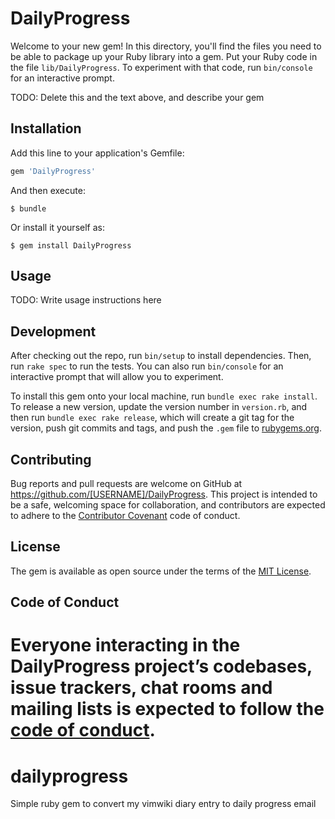 # DailyProgress

Welcome to your new gem! In this directory, you'll find the files you need to be able to package up your Ruby library into a gem. Put your Ruby code in the file `lib/DailyProgress`. To experiment with that code, run `bin/console` for an interactive prompt.

TODO: Delete this and the text above, and describe your gem

## Installation

Add this line to your application's Gemfile:

```ruby
gem 'DailyProgress'
```

And then execute:

    $ bundle

Or install it yourself as:

    $ gem install DailyProgress

## Usage

TODO: Write usage instructions here

## Development

After checking out the repo, run `bin/setup` to install dependencies. Then, run `rake spec` to run the tests. You can also run `bin/console` for an interactive prompt that will allow you to experiment.

To install this gem onto your local machine, run `bundle exec rake install`. To release a new version, update the version number in `version.rb`, and then run `bundle exec rake release`, which will create a git tag for the version, push git commits and tags, and push the `.gem` file to [rubygems.org](https://rubygems.org).

## Contributing

Bug reports and pull requests are welcome on GitHub at https://github.com/[USERNAME]/DailyProgress. This project is intended to be a safe, welcoming space for collaboration, and contributors are expected to adhere to the [Contributor Covenant](http://contributor-covenant.org) code of conduct.

## License

The gem is available as open source under the terms of the [MIT License](https://opensource.org/licenses/MIT).

## Code of Conduct

Everyone interacting in the DailyProgress project’s codebases, issue trackers, chat rooms and mailing lists is expected to follow the [code of conduct](https://github.com/[USERNAME]/DailyProgress/blob/master/CODE_OF_CONDUCT.md).
=======
# dailyprogress
Simple ruby gem to convert my vimwiki diary entry to daily progress email
